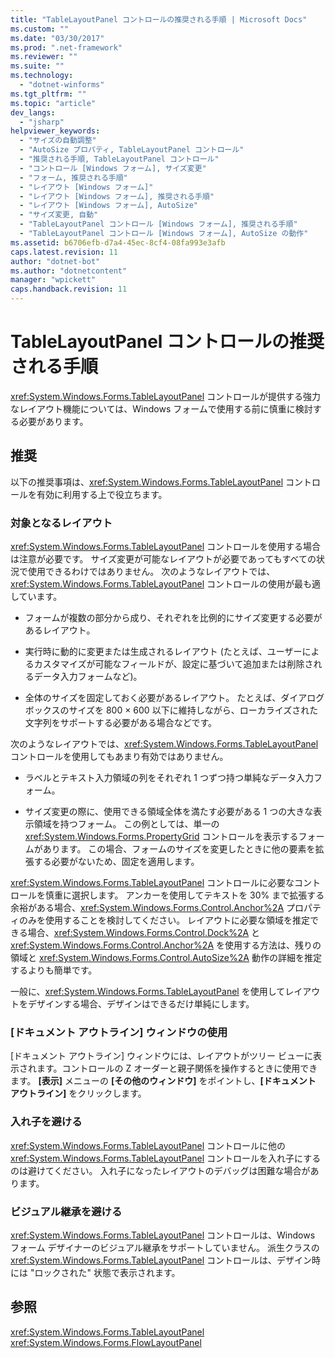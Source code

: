 ```yaml
---
title: "TableLayoutPanel コントロールの推奨される手順 | Microsoft Docs"
ms.custom: ""
ms.date: "03/30/2017"
ms.prod: ".net-framework"
ms.reviewer: ""
ms.suite: ""
ms.technology: 
  - "dotnet-winforms"
ms.tgt_pltfrm: ""
ms.topic: "article"
dev_langs: 
  - "jsharp"
helpviewer_keywords: 
  - "サイズの自動調整"
  - "AutoSize プロパティ, TableLayoutPanel コントロール"
  - "推奨される手順, TableLayoutPanel コントロール"
  - "コントロール [Windows フォーム], サイズ変更"
  - "フォーム, 推奨される手順"
  - "レイアウト [Windows フォーム]"
  - "レイアウト [Windows フォーム], 推奨される手順"
  - "レイアウト [Windows フォーム], AutoSize"
  - "サイズ変更, 自動"
  - "TableLayoutPanel コントロール [Windows フォーム], 推奨される手順"
  - "TableLayoutPanel コントロール [Windows フォーム], AutoSize の動作"
ms.assetid: b6706efb-d7a4-45ec-8cf4-08fa993e3afb
caps.latest.revision: 11
author: "dotnet-bot"
ms.author: "dotnetcontent"
manager: "wpickett"
caps.handback.revision: 11
---
```

# TableLayoutPanel コントロールの推奨される手順
<xref:System.Windows.Forms.TableLayoutPanel> コントロールが提供する強力なレイアウト機能については、Windows フォームで使用する前に慎重に検討する必要があります。  
  
## 推奨  
 以下の推奨事項は、<xref:System.Windows.Forms.TableLayoutPanel> コントロールを有効に利用する上で役立ちます。  
  
### 対象となるレイアウト  
 <xref:System.Windows.Forms.TableLayoutPanel> コントロールを使用する場合は注意が必要です。  サイズ変更が可能なレイアウトが必要であってもすべての状況で使用できるわけではありません。  次のようなレイアウトでは、<xref:System.Windows.Forms.TableLayoutPanel> コントロールの使用が最も適しています。  
  
-   フォームが複数の部分から成り、それぞれを比例的にサイズ変更する必要があるレイアウト。  
  
-   実行時に動的に変更または生成されるレイアウト \(たとえば、ユーザーによるカスタマイズが可能なフィールドが、設定に基づいて追加または削除されるデータ入力フォームなど\)。  
  
-   全体のサイズを固定しておく必要があるレイアウト。  たとえば、ダイアログ ボックスのサイズを 800 × 600 以下に維持しながら、ローカライズされた文字列をサポートする必要がある場合などです。  
  
 次のようなレイアウトでは、<xref:System.Windows.Forms.TableLayoutPanel> コントロールを使用してもあまり有効ではありません。  
  
-   ラベルとテキスト入力領域の列をそれぞれ 1 つずつ持つ単純なデータ入力フォーム。  
  
-   サイズ変更の際に、使用できる領域全体を満たす必要がある 1 つの大きな表示領域を持つフォーム。  この例としては、単一の <xref:System.Windows.Forms.PropertyGrid> コントロールを表示するフォームがあります。  この場合、フォームのサイズを変更したときに他の要素を拡張する必要がないため、固定を適用します。  
  
 <xref:System.Windows.Forms.TableLayoutPanel> コントロールに必要なコントロールを慎重に選択します。  アンカーを使用してテキストを 30% まで拡張する余裕がある場合、<xref:System.Windows.Forms.Control.Anchor%2A> プロパティのみを使用することを検討してください。  レイアウトに必要な領域を推定できる場合、<xref:System.Windows.Forms.Control.Dock%2A> と <xref:System.Windows.Forms.Control.Anchor%2A> を使用する方法は、残りの領域と <xref:System.Windows.Forms.Control.AutoSize%2A> 動作の詳細を推定するよりも簡単です。  
  
 一般に、<xref:System.Windows.Forms.TableLayoutPanel> を使用してレイアウトをデザインする場合、デザインはできるだけ単純にします。  
  
### \[ドキュメント アウトライン\] ウィンドウの使用  
 \[ドキュメント アウトライン\] ウィンドウには、レイアウトがツリー ビューに表示されます。コントロールの Z オーダーと親子関係を操作するときに使用できます。  **\[表示\]** メニューの **\[その他のウィンドウ\]** をポイントし、**\[ドキュメント アウトライン\]** をクリックします。  
  
### 入れ子を避ける  
 <xref:System.Windows.Forms.TableLayoutPanel> コントロールに他の <xref:System.Windows.Forms.TableLayoutPanel> コントロールを入れ子にするのは避けてください。  入れ子になったレイアウトのデバッグは困難な場合があります。  
  
### ビジュアル継承を避ける  
 <xref:System.Windows.Forms.TableLayoutPanel> コントロールは、Windows フォーム デザイナーのビジュアル継承をサポートしていません。  派生クラスの <xref:System.Windows.Forms.TableLayoutPanel> コントロールは、デザイン時には "ロックされた" 状態で表示されます。  
  
## 参照  
 <xref:System.Windows.Forms.TableLayoutPanel>   
 <xref:System.Windows.Forms.FlowLayoutPanel>